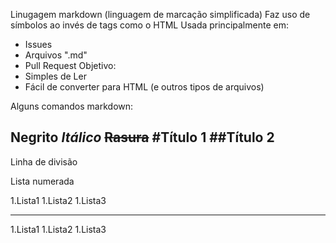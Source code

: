 Linugagem markdown (linguagem de marcação simplificada)
Faz uso de símbolos ao invés de tags como o HTML
Usada principalmente em:
- Issues
- Arquivos ".md"
- Pull Request
Objetivo: 
- Simples de Ler
- Fácil de converter para HTML (e outros tipos de arquivos)

Alguns comandos markdown:

**Negrito**
*Itálico*
~~Rasura~~
#Título 1
##Título 2
---
Linha de divisão

Lista numerada

1.Lista1
1.Lista2
1.Lista3
***
1.Lista1
1.Lista2
1.Lista3